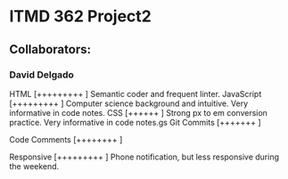 # ITMD 362 Project2

## Collaborators:

### David Delgado
  HTML          [+++++++++ ]
    Semantic coder and frequent linter.
  JavaScript    [+++++++++ ]
    Computer science background and intuitive.  Very informative in code notes.
  CSS           [++++++    ]
    Strong px to em conversion practice.  Very informative in code notes.gs
  Git Commits   [+++++++   ]

  Code Comments [++++++++  ]

  Responsive    [+++++++++ ]
    Phone notification, but less responsive during the weekend.
